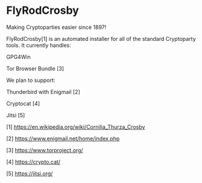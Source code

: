 FlyRodCrosby
============

Making Cryptoparties easier since 1897!

FlyRodCrosby[1] is an automated installer for all of the standard Cryptoparty tools.  It currently handles:

GPG4Win

Tor Browser Bundle [3]

We plan to support:

Thunderbird with Enigmail [2]

Cryptocat [4]

Jitsi [5]

[1] https://en.wikipedia.org/wiki/Cornilia_Thurza_Crosby

[2] https://www.enigmail.net/home/index.php

[3] https://www.torproject.org/

[4] https://crypto.cat/

[5] https://jitsi.org/
